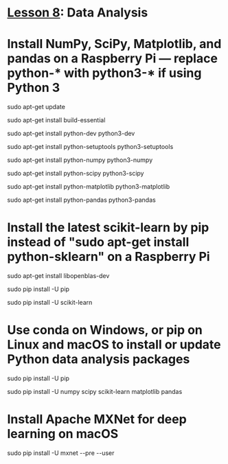 # <a href="https://goo.gl/ibFiqR">Lesson 8</a>: Data Analysis

# Install NumPy, SciPy, Matplotlib, and pandas on a Raspberry Pi — replace python-* with python3-* if using Python 3

sudo apt-get update

sudo apt-get install build-essential

sudo apt-get install python-dev python3-dev

sudo apt-get install python-setuptools python3-setuptools

sudo apt-get install python-numpy python3-numpy

sudo apt-get install python-scipy python3-scipy

sudo apt-get install python-matplotlib python3-matplotlib

sudo apt-get install python-pandas python3-pandas

# Install the latest scikit-learn by pip instead of "sudo apt-get install python-sklearn" on a Raspberry Pi

sudo apt-get install libopenblas-dev

sudo pip install -U pip

sudo pip install -U scikit-learn

# Use conda on Windows, or pip on Linux and macOS to install or update Python data analysis packages

sudo pip install -U pip 

sudo pip install -U numpy scipy scikit-learn matplotlib pandas

# Install Apache MXNet for deep learning on macOS

sudo pip install -U mxnet --pre --user
